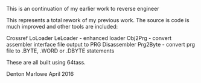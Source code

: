 This is an continuation of my earlier work to reverse engineer

This represents a total rework of my previous work. The source is code is
much improved and other tools are included:

Crossref
LoLoader
LeLoader - enhanced loader
Obj2Prg - convert assembler interface file output to PRG
Disassembler
Prg2Byte - convert prg file to .BYTE, .WORD or .DBYTE statements

These are all built using 64tass.

Denton Marlowe
April 2016